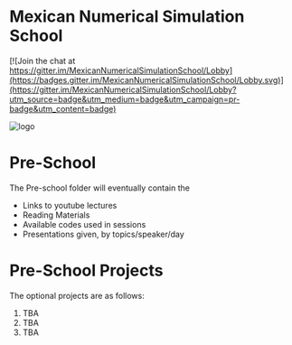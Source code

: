 # Mexican Numerical Simulation School

[![Join the chat at https://gitter.im/MexicanNumericalSimulationSchool/Lobby](https://badges.gitter.im/MexicanNumericalSimulationSchool/Lobby.svg)](https://gitter.im/MexicanNumericalSimulationSchool/Lobby?utm_source=badge&utm_medium=badge&utm_campaign=pr-badge&utm_content=badge)

![logo](http://iac.edu.mx/mexsimschool/files/2016/08/logo.website.jpg)

# Pre-School

The Pre-school folder will eventually contain the 

 - Links to youtube lectures
 - Reading Materials
 - Available codes used in sessions
 - Presentations given, by topics/speaker/day
 
# Pre-School Projects 
 
 The optional projects are as follows:
 
 1. TBA
 2. TBA
 3. TBA
 
